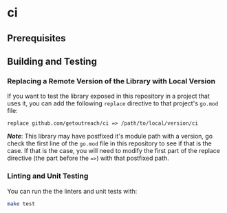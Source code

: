 # ci

<!--- Block(customGeneralInformation) -->

<!--- EndBlock(customGeneralInformation) -->

## Prerequisites

<!--- Block(customPrerequisites) -->

<!--- EndBlock(customPrerequisites) -->

## Building and Testing

<!--- Block(customBuildingAndTesting) -->

<!--- EndBlock(customBuildingAndTesting) -->

### Replacing a Remote Version of the Library with Local Version

If you want to test the library exposed in this repository in a project that uses it, you can
add the following `replace` directive to that project's `go.mod` file:

```
replace github.com/getoutreach/ci => /path/to/local/version/ci
```

**_Note_**: This library may have postfixed it's module path with a version, go check the first
line of the `go.mod` file in this repository to see if that is the case. If that is the case,
you will need to modify the first part of the replace directive (the part before the `=>`) with
that postfixed path.

### Linting and Unit Testing

You can run the the linters and unit tests with:

```bash
make test
```
